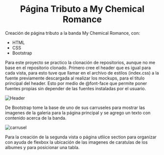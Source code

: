 <h1 align="center"> Página Tributo a My Chemical Romance </h1> 



Creación de página tributo a la banda My Chemical Romance, con:

- HTML 
- CSS 
- Bootstrap

Para este proyecto se practico la clonación de repositorios, aunque no me base en el repositorio clonado.
Primero cree el header que es igual para cada vista, para esto tuve que llamar en el archivo de estilos (index.css) a la fuente previamente descargada al realizar los mockups, para el titulo principal del header. Esto por medio de @font-face que permite poner fuentes propias sin depender de las fuentes instaladas por el usuario.


![Header](https://user-images.githubusercontent.com/86115727/193873397-c394fb1f-f8e5-4a30-b3b1-251a0d418248.PNG)

De Bootstrap tome la base de uno de sus carruseles para mostrar las imagenes de la galeria para la página principal y se agrego un texto con contenido acerca de la banda.

![carrusel](https://user-images.githubusercontent.com/86115727/194118152-dcee13c0-60db-44ad-a2c9-53005261a59e.PNG)

Para la creación de la segunda vista o página utliice section para organizar con ayuda de flexbox la ubicación de las imagenes de caratulas de los albumes y para posicionar una tabla. 

